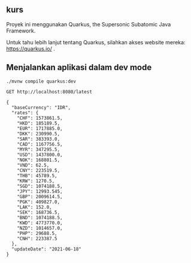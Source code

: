 ## kurs

Proyek ini menggunakan Quarkus, the Supersonic Subatomic Java Framework.

Untuk tahu lebih lanjut tentang Quarkus, silahkan akses website mereka: https://quarkus.io/ .

## Menjalankan aplikasi dalam dev mode

```shell script
./mvnw compile quarkus:dev
```

```
GET http://localhost:8080/latest

{
  "baseCurrency": "IDR",
  "rates": {
    "CHF": 1573861.5,
    "HKD": 185189.5,
    "EUR": 1717885.0,
    "DKK": 230990.5,
    "SAR": 383393.0,
    "CAD": 1167756.5,
    "MYR": 347295.5,
    "USD": 1437800.0,
    "NOK": 168801.5,
    "VND": 62.5,
    "CNY": 223519.5,
    "THB": 45789.5,
    "KRW": 1270.5,
    "SGD": 1074188.5,
    "JPY": 12993.545,
    "GBP": 2009614.5,
    "PGK": 409827.0,
    "LAK": 152.0,
    "SEK": 168736.5,
    "BND": 1074188.5,
    "KWD": 4773770.0,
    "NZD": 1014657.0,
    "PHP": 29688.5,
    "CNH": 223387.5
  },
  "updateDate": "2021-06-18"
}
```
